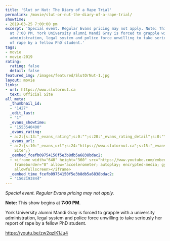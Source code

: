 ```yaml
---
title: 'Slut or Nut: The Diary of a Rape Trial'
permalink: /movie/slut-or-nut-the-diary-of-a-rape-trial/
showtime:
- 2019-03-25 7:00:00 pm
excerpt: 'Special event. Regular Evans pricing may not apply. Note: This show begins
  at 7:00 PM. York University alumni Mandi Gray is forced to grapple with a university
  administration, legal system and police force unwilling to take seriously her report
  of rape by a fellow PhD student.'
tags:
- movie
- movie-2019
rating:
  rating: false
  detail: false
featured_img: /images/featured/SlutOrNut-1.jpg
layout: movie
links:
- url: https://www.slutornut.ca
  text: Official Site
all_meta:
  _thumbnail_id:
  - "1427"
  _edit_last:
  - "1"
  _evans_showtime:
  - "1553540400"
  _evans_rating:
  - a:2:{s:13:"_evans_rating";s:0:"";s:20:"_evans_rating_detail";s:0:"";}
  _evans_url:
  - a:2:{s:10:"_evans_url";s:24:"https://www.slutornut.ca";s:15:"_evans_url_name";s:13:"Official
    Site";}
  _oembed_fcefb09754150f5e3b8db5a6838bdac2:
  - <iframe width="640" height="360" src="https://www.youtube.com/embed/zw2qzlK1Ju4?feature=oembed"
    frameborder="0" allow="accelerometer; autoplay; encrypted-media; gyroscope; picture-in-picture"
    allowfullscreen></iframe>
  _oembed_time_fcefb09754150f5e3b8db5a6838bdac2:
  - "1562193844"
---
```


*Special event. Regular Evans pricing may not apply.*

**Note:** This show begins at **7:00 PM**.

York University alumni Mandi Gray is forced to grapple with a university administration, legal system and police force unwilling to take seriously her report of rape by a fellow PhD student.

https://youtu.be/zw2qzlK1Ju4 